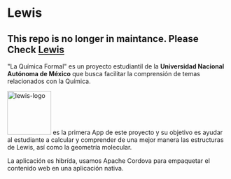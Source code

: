 # Lewis

## This repo is no longer in maintance. Please Check [Lewis](https://github.com/SrDonEmilio/lewis)

"La Química Formal" es un proyecto estudiantil de la **Universidad Nacional Autónoma de México** que busca facilitar la comprensión de temas relacionados con la Química.

<img src="www/images/android-logo.png" alt="lewis-logo" style="width:100px;" /> es la primera App de este proyecto y su objetivo es ayudar al estudiante a calcular y comprender de una mejor manera las estructuras de Lewis, así como la geometría molecular.

La aplicación es hibrída, usamos Apache Cordova para empaquetar el contenido web en una aplicación nativa.
